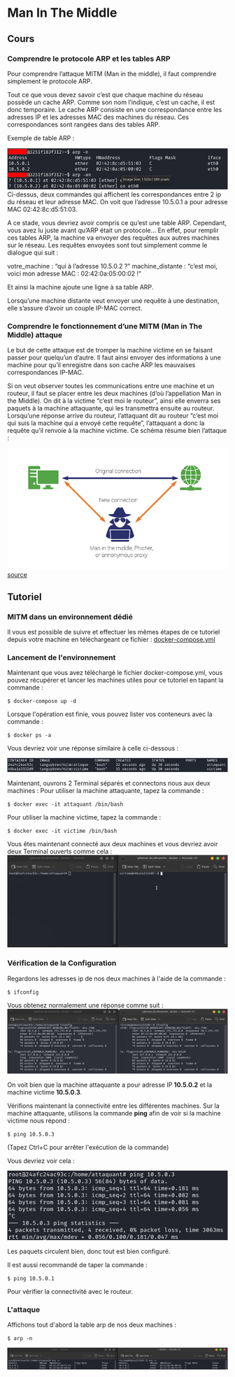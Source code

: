 # Man In The Middle

## Cours

### Comprendre le protocole ARP et les tables ARP

Pour comprendre l’attaque MITM (Man in the middle), il faut comprendre simplement le protocole ARP.


Tout ce que vous devez savoir c’est que chaque machine du réseau possède un cache ARP. Comme son nom l’indique, c’est un cache, il est donc temporaire. 
Le cache ARP consiste en une correspondance entre les adresses IP et les adresses MAC des machines du réseau. Ces correspondances sont rangées dans des tables ARP.


Exemple de table ARP : 

![image open](./images/cache_arp.png)
Ci-dessus, deux commandes qui affichent les correspondances entre 2 ip du réseau et leur adresse MAC. On voit que l’adresse 10.5.0.1 a pour adresse MAC 02:42:8c:d5:51:03.

A ce stade, vous devriez avoir compris ce qu’est une table ARP. Cependant, vous avez lu juste avant qu’ARP était un protocole… En effet, pour remplir ces tables ARP, la machine va envoyer des requêtes aux autres machines sur le réseau. Les requêtes envoyées sont tout simplement comme le dialogue qui suit : 

votre_machine : “qui à l’adresse 10.5.0.2 ?”
machine_distante : “c’est moi, voici mon adresse MAC : 02:42:0a:05:00:02 !”

Et ainsi la machine ajoute une ligne à sa table ARP.

Lorsqu’une machine distante veut envoyer une requête à une destination, elle s’assure d’avoir un couple IP-MAC correct.

### Comprendre le fonctionnement d’une MITM (Man in The Middle) attaque

Le but de cette attaque est de tromper la machine victime en se faisant passer pour quelqu’un d’autre. Il faut ainsi envoyer des informations à une machine pour qu’il enregistre dans son cache ARP les mauvaises correspondances IP-MAC.

Si on veut observer toutes les communications entre une machine et un routeur, il faut se placer entre les deux machines (d’où l’appellation Man in the Middle). On dit à la victime “c’est moi le routeur”, ainsi elle enverra ses paquets à la machine attaquante, qui les transmettra ensuite au routeur. Lorsqu’une réponse arrive du routeur, l’attaquant dit au routeur “c’est moi qui suis la machine qui a envoyé cette requête”, l’attaquant a donc la requête qu’il renvoie à la machine victime.
Ce schéma résume bien l’attaque : 


![image open](./images/schema_MITM.png)
[source](https://dwisesoft.com/wp-content/uploads/2020/08/man-in-the-middle-attack.png)

## Tutoriel

### MITM dans un environnement dédié

Il vous est possible de suivre et effectuer les mêmes étapes de ce tutoriel depuis votre machine en téléchargeant ce fichier : [docker-compose.yml](./docker-compose.yml)

### Lancement de l'environnement

Maintenant que vous avez téléchargé le fichier docker-compose.yml, vous pouvez récupérer et lancer les machines utiles pour ce tutoriel en tapant la commande : 

```shell
$ docker-compose up -d
```

Lorsque l'opération est finie, vous pouvez lister vos conteneurs avec la commande :

```shell
$ docker ps -a
```
Vous devriez voir une réponse similaire à celle ci-dessous : 

![image conteneurs](./images/conteneurs.png)

Maintenant, ouvrons 2 Terminal séparés et connectons nous aux deux machines : 
Pour utiliser la machine attaquante, tapez la commande : 
```shell
$ docker exec -it attaquant /bin/bash
```

Pour utiliser la machine victime, tapez la commande : 
```shell
$ docker exec -it victime /bin/bash
```

Vous êtes maintenant connecté aux deux machines et vous devriez avoir deux Terminal ouverts comme cela : 
![image terminal](./images/terminal.png)


### Vérification de la Configuration

Regardons les adresses ip de nos deux machines à l'aide de la commande : 
```shell
$ ifconfig
```

Vous obtenez normalement une réponse comme suit : 
![image ifconfig](./images/ifconfig.png)

On voit bien que la machine attaquante a pour adresse IP **10.5.0.2** et la machine victime **10.5.0.3**.


Vérifions maintenant la connectivité entre les différentes machines. Sur la machine attaquante, utilisons la commande **ping** afin de voir si la machine victime nous répond : 
```shell
$ ping 10.5.0.3
```
(Tapez Ctrl+C pour arrêter l'exécution de la commande)

Vous devriez voir cela : 

![image ping](./images/ping.png)

Les paquets circulent bien, donc tout est bien configuré.

Il est aussi recommandé de taper la commande : 

```shell
$ ping 10.5.0.1
```

Pour vérifier la connectivité avec le routeur.

### L'attaque

Affichons tout d'abord la table arp de nos deux machines : 
```shell
$ arp -n
```

![image arp](./images/arp.png)
